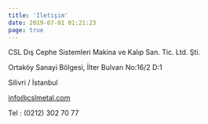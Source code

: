 ```yaml
---
title: 'İletişim'
date: 2019-07-01 01:21:23
page: true
---
```


CSL Dış Cephe Sistemleri Makina ve Kalıp San. Tic. Ltd. Şti.


Ortaköy Sanayi Bölgesi, İlter Bulvarı No:16/2 D:1


Silivri / İstanbul


info@cslmetal.com


Tel : (0212) 302 70 77
